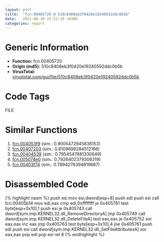 ```yaml
---
layout: post
title:  "fcn.00405720 @ 510c8408eb3f0420e19240592ddc0b5b"
date:   2021-08-30 15:52:19 +0300
categories: report
---
```


# Generic Information
- **Function:** fcn.00405720
- **Origin (md5):** 510c8408eb3f0420e19240592ddc0b5b
- **VirusTotal:** [virustotal.com/gui/file/510c8408eb3f0420e19240592ddc0b5b][virustotal_ref]

# Code Tags
<span class="tag" id="FILE">FILE</span>


# Similar Functions

1. [fcn.004053f9][similar_1_ref] (sim.: 0.9005472945836153)
2. [fcn.00407203][similar_2_ref] (sim.: 0.8109698284512166)
3. [fcn.00404539][similar_3_ref] (sim.: 0.7954547881330649)
4. [fcn.005074e0][similar_4_ref] (sim.: 0.7926402379308319)
5. [fcn.00403f74][similar_5_ref] (sim.: 0.7894276394819687)


# Disassembled Code

{% highlight nasm %}
push esi
mov esi,dword[esp+8]
push edi
push esi
call fcn.00405b14
mov edi,eax
cmp edi,0xffffffff
je 0x405761
test byte[esp+0x10],1
push esi
je 0x405743
call dword[sym.imp.KERNEL32.dll_RemoveDirectoryA]
jmp 0x405749
call dword[sym.imp.KERNEL32.dll_DeleteFileA]
test eax,eax
je 0x405752
xor eax,eax
inc eax
jmp 0x405763
test byte[esp+0x10],4
jne 0x405761
push edi
push esi
call dword[sym.imp.KERNEL32.dll_SetFileAttributesA]
xor eax,eax
pop edi
pop esi
ret 8
{% endhighlight %}


[similar_1_ref]: /report/fcn.004053f9@0c82eefbb8a4714538e49f74fe0058a6
[similar_2_ref]: /report/fcn.00407203@623952564c193310b2e5c9b0fe299d07
[similar_3_ref]: /report/fcn.00404539@73677cb40830e94fbfb5483ff33e40b9
[similar_4_ref]: /report/fcn.005074e0@e2ba7f10eb234338a49853c34d7d9c56
[similar_5_ref]: /report/fcn.00403f74@ea9c1e2eeb951a8e6185c6674c228f98
[virustotal_ref]: https://www.virustotal.com/gui/file/510c8408eb3f0420e19240592ddc0b5b